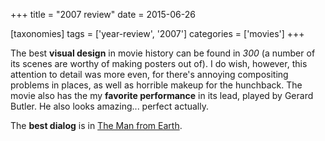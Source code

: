 +++
title = "2007 review"
date = 2015-06-26

[taxonomies]
tags = ['year-review', '2007']
categories = ['movies']
+++

The best **visual design** in movie history can be found in *300* (a
number of its scenes are worthy of making posters out of). I do wish,
however, this attention to detail was more even, for there's annoying
compositing problems in places, as well as horrible makeup for the
hunchback. The movie also has the my **favorite performance** in its
lead, played by Gerard Butler. He also looks amazing... perfect actually.

The **best dialog** is in [The Man from Earth].

[The Man from Earth]: @/the-man-from-earth.md
